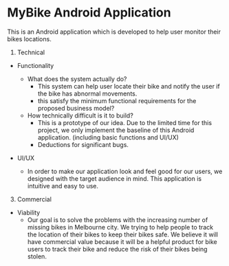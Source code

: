 # MyBike Android Application 
This is an Android application which is developed to help user monitor their bikes locations.


1. Technical 
- Functionality
  - What does the system actually do?
    - This system can help user locate their bike and notify the user if the bike has abnormal movements. 
    - this satisfy the minimum functional requirements for the proposed business model?
  - How technically difficult is it to build?
    - This is a prototype of our idea. Due to the limited time for this project, we only implement the baseline of this Android application. (including basic functions and UI/UX)
     - Deductions for significant bugs.

- UI/UX
  - In order to make our application look and feel good for our users, we designed with the target audience in mind. This application is intuitive and easy to use.
  
3. Commercial
- Viability
  - Our goal is to solve the problems with the increasing number of missing bikes in Melbourne city. We trying to help people to track the location of their bikes to keep their bikes safe. We believe it will have commercial value because it will be a helpful product for bike users to track their bike and reduce the risk of their bikes being stolen. 
 

